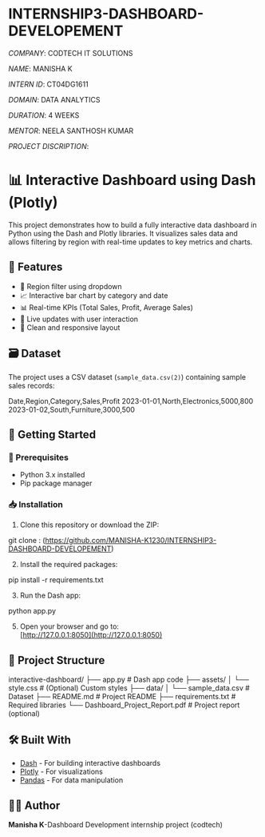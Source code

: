# INTERNSHIP3-DASHBOARD-DEVELOPEMENT

*COMPANY*: CODTECH IT SOLUTIONS

*NAME*: MANISHA K

*INTERN ID*: CT04DG1611

*DOMAIN*: DATA ANALYTICS

*DURATION*: 4 WEEKS

*MENTOR*: NEELA SANTHOSH KUMAR

*PROJECT DISCRIPTION*:

# 📊 Interactive Dashboard using Dash (Plotly)

This project demonstrates how to build a fully interactive data dashboard in Python using the Dash and Plotly libraries. It visualizes sales data and allows filtering by region with real-time updates to key metrics and charts.


## 📌 Features

- 📍 Region filter using dropdown
- 📈 Interactive bar chart by category and date
- 📊 Real-time KPIs (Total Sales, Profit, Average Sales)
- 🔄 Live updates with user interaction
- 🧼 Clean and responsive layout

## 🗃️ Dataset

The project uses a CSV dataset (`sample_data.csv(2)`) containing sample sales records:

Date,Region,Category,Sales,Profit
2023-01-01,North,Electronics,5000,800
2023-01-02,South,Furniture,3000,500

## 🚀 Getting Started

### 🔧 Prerequisites

- Python 3.x installed
- Pip package manager

### 📥 Installation

1. Clone this repository or download the ZIP:

git clone : (https://github.com/MANISHA-K1230/INTERNSHIP3-DASHBOARD-DEVELOPEMENT)


2. Install the required packages:

pip install -r requirements.txt


3. Run the Dash app:
   
python app.py

5. Open your browser and go to:  
[http://127.0.0.1:8050](http://127.0.0.1:8050)


## 📁 Project Structure

interactive-dashboard/
├── app.py                   # Dash app code
├── assets/
│   └── style.css            # (Optional) Custom styles
├── data/
│   └── sample_data.csv      # Dataset
├── README.md                # Project README
├── requirements.txt         # Required libraries
└── Dashboard_Project_Report.pdf  # Project report (optional)


## 🛠️ Built With

- [Dash](https://dash.plotly.com/) - For building interactive dashboards
- [Plotly](https://plotly.com/python/) - For visualizations
- [Pandas](https://pandas.pydata.org/) - For data manipulation

## 👩‍💻 Author

**Manisha K**-Dashboard Development internship project (codtech)


